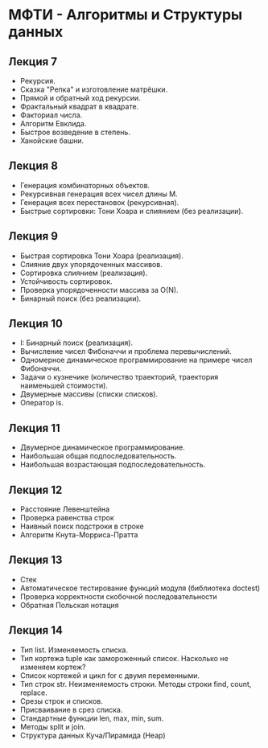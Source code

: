 # МФТИ - Алгоритмы и Структуры данных

## Лекция 7

- Рекурсия.
- Сказка "Репка" и изготовление матрёшки.
- Прямой и обратный ход рекурсии.
- Фрактальный квадрат в квадрате.
- Факториал числа.
- Алгоритм Евклида.
- Быстрое возведение в степень.
- Ханойские башни.

## Лекция 8

- Генерация комбинаторных объектов.
- Рекурсивная генерация всех чисел длины M.
- Генерация всех перестановок (рекурсивная).
- Быстрые сортировки: Тони Хоара и слиянием (без реализации).

## Лекция 9

- Быстрая сортировка Тони Хоара (реализация).
- Слияние двух упорядоченных массивов.
- Сортировка слиянием (реализация).
- Устойчивость сортировок.
- Проверка упорядоченности массива за O(N).
- Бинарный поиск (без реализации).

## Лекция 10

- I: Бинарный поиск (реализация).
- Вычисление чисел Фибоначчи и проблема перевычислений.
- Одномерное динамическое программирование на примере чисел Фибоначчи.
- Задачи о кузнечике (количество траекторий, траектория наименьшей стоимости).
- Двумерные массивы (списки списков).
- Оператор is.

## Лекция 11

- Двумерное динамическое программирование.
- Наибольшая общая подпоследовательность.
- Наибольшая возрастающая подпоследовательность.

## Лекция 12

- Расстояние Левенштейна
- Проверка равенства строк
- Наивный поиск подстроки в строке
- Алгоритм Кнута-Морриса-Пратта

## Лекция 13

- Стек
- Автоматическое тестирование функций модуля (библиотека doctest)
- Проверка корректности скобочной последовательности
- Обратная Польская нотация

## Лекция 14

- Тип list. Изменяемость списка.
- Тип кортежа tuple как замороженный список. Насколько не изменяем кортеж?
- Список кортежей и цикл for с двумя переменными.
- Тип строк str. Неизменяемость строки. Методы строки find, count, replace.
- Срезы строк и списков.
- Присваивание в срез списка.
- Стандартные функции len, max, min, sum.
- Методы split и join.
- Структура данных Куча/Пирамида (Heap)


